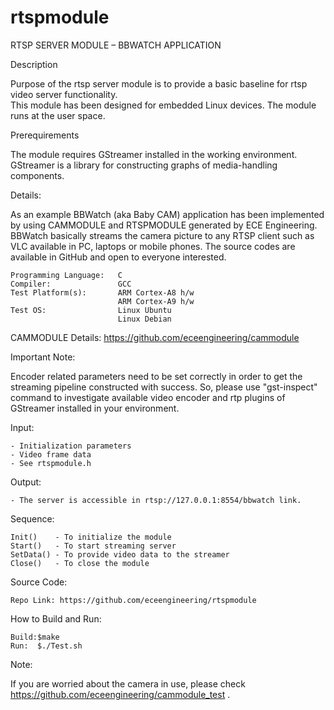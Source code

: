 rtspmodule
==========

RTSP SERVER MODULE – BBWATCH APPLICATION 

Description

Purpose of the rtsp server module is to provide a basic baseline for rtsp video server functionality.  
This module has been designed for embedded Linux devices. The module runs at the user space.

Prerequirements

The module requires GStreamer installed in the working environment. GStreamer is a library for constructing graphs of media-handling components. 

Details:

As an example BBWatch (aka Baby CAM) application has been implemented by using CAMMODULE and RTSPMODULE generated by ECE Engineering. BBWatch basically streams the camera picture to any RTSP client such as VLC available in PC, laptops or mobile phones. The source codes are available in GitHub and open to everyone interested.

    Programming Language:   C
    Compiler:               GCC
    Test Platform(s):       ARM Cortex-A8 h/w
                            ARM Cortex-A9 h/w
    Test OS:                Linux Ubuntu
                            Linux Debian

  CAMMODULE Details: https://github.com/eceengineering/cammodule
  
  Important Note:
  
  Encoder related parameters need to be set correctly in order to get the streaming pipeline constructed with success. So, please use "gst-inspect" command to investigate available video encoder and rtp plugins of GStreamer installed in your environment.

  Input:
  
    - Initialization parameters
    - Video frame data
    - See rtspmodule.h

  Output:
  
    - The server is accessible in rtsp://127.0.0.1:8554/bbwatch link.

  Sequence:
  
    Init()    - To initialize the module 
    Start()   - To start streaming server
    SetData() - To provide video data to the streamer
    Close()   - To close the module	

  Source Code:
  
    Repo Link: https://github.com/eceengineering/rtspmodule

  How to Build and Run:
  
    Build:$make
    Run:  $./Test.sh
    
  Note:
  
  If you are worried about the camera in use, please check https://github.com/eceengineering/cammodule_test .

